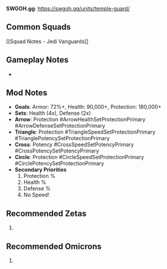 **SWGOH.gg**: https://swgoh.gg/units/temple-guard/

## Common Squads

[[Squad Notes - Jedi Vanguards]]

## Gameplay Notes

 -  

## Mod Notes

 - **Goals**: Armor: 72%+, Health: 90,000+, Protection: 180,000+
 - **Sets**: Health (4x), Defense (2x)
 - **Arrow**: Protection #ArrowHealthSetProtectionPrimary #ArrowDefenseSetProtectionPrimary 
 - **Triangle**: Protection #TriangleSpeedSetProtectionPrimary #TrianglePotencySetProtectionPrimary
 - **Cross**: Potency #CrossSpeedSetPotencyPrimary #CrossPotencySetPotencyPrimary
 - **Circle**: Protection #CircleSpeedSetProtectionPrimary #CirclePotencySetProtectionPrimary
 - **Secondary Priorities**
	1. Protection %
	 2. Health %
	 3. Defense %
	 4. No Speed!

## Recommended Zetas

1. 

## Recommended Omicrons

1. 